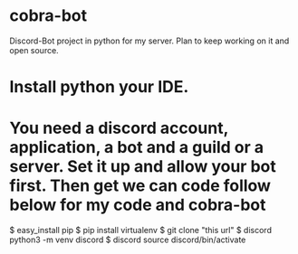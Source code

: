 # cobra-bot
Discord-Bot project in python for my server. Plan to keep working on it and open source.

# Install python your IDE. 

# You need a discord account, application, a bot and a guild or a server. Set it up and allow your bot first. Then get we can code follow below for my code and cobra-bot

$ easy_install pip
$ pip install virtualenv
$ git clone "this url"
$ discord  python3 -m venv discord
$ discord  source discord/bin/activate 
